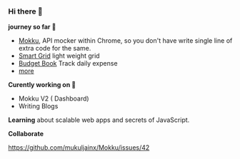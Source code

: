 ### Hi there 👋

**journey so far 👷‍**
- [Mokku](https://github.com/mukuljainx/mokku), API mocker within Chrome, so you don't have write single line of extra code for the same.
- [Smart Grid](https://github.com/mukuljainx/smart-grid) light weight grid
- [Budget Book](https://budgetbook.netlify.app/) Track daily expense
- [more](https://mukulja.in/work)

**Curently working on 🔨**
- Mokku V2 ( Dashboard)
- Writing Blogs

**Learning** about scalable web apps and secrets of JavaScript.

**Collaborate**

https://github.com/mukuljainx/Mokku/issues/42

<!--
**mukuljainx/mukuljainx** is a ✨ _special_ ✨ repository because its `README.md` (this file) appears on your GitHub profile.

Here are some ideas to get you started:

- 🔭 I’m currently working on ...
- 🌱 I’m currently learning ...
- 👯 I’m looking to collaborate on ...
- 🤔 I’m looking for help with ...
- 💬 Ask me about ...
- 📫 How to reach me: ...
- 😄 Pronouns: ...
- ⚡ Fun fact: ...
-->
